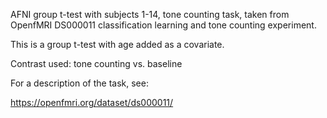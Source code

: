 AFNI group t-test with subjects 1-14, tone counting task, taken from OpenfMRI DS000011 classification learning and tone counting experiment. 

This is a group t-test with age added as a covariate. 

Contrast used:
tone counting vs. baseline

For a description of the task, see:

https://openfmri.org/dataset/ds000011/

